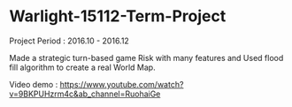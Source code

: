 # Warlight-15112-Term-Project

Project Period : 2016.10 - 2016.12

Made a strategic turn-based game Risk with many features and Used flood fill algorithm to create a real World Map.

Video demo : https://www.youtube.com/watch?v=9BKPUHzrm4c&ab_channel=RuohaiGe
